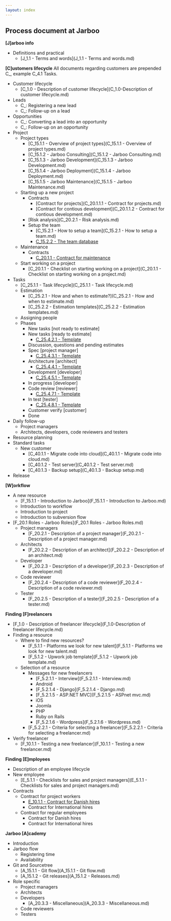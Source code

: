 ```yaml
---
layout: index
---
```


Process document at Jarboo
--------------------------

**[J]arboo info**

- Definitions and practical
     - [J_1.1 - Terms and words](J_1.1 - Terms and words.md)

**[C]ustomers lifecycle** 
All documents regarding customers are prepended C_, example C_4.1 Tasks. 

 - Customer lifecycle
	 - [C_1.0 - Description of customer lifecycle](C_1.0-Description of customer lifecycle.md)
 - Leads
	 - C_: Registering a new lead
	 - C_: Follow-up on a lead
 - Opportunities
	 - C_: Converting a lead into an opportunity 
	 - C_: Follow-up on an opportunity
 - Project
 	 - Project types
 	 	 - [C_15.1.1 - Overview of project types](C_15.1.1 - Overview of project types.md)
 	 	 - [C_15.1.2 - Jarboo Consulting](C_15.1.2 - Jarboo Consulting.md)
		 - [C_15.1.3 - Jarboo Development](C_15.1.3 - Jarboo Development.md)
		 - [C_15.1.4 - Jarboo Deployment](C_15.1.4 - Jarboo Deployment.md)
		 - [C_15.1.5 - Jarboo Maintenance](C_15.1.5 - Jarboo Maintenance.md)
	 - Starting up a new project
		 - Contracts
	     	-	[Contract for projects](C_20.1.1.1 - Contract for projects.md)
	     	-	[Contract for contious development](C_20.1.1.2 - Contract for contious development.md)
	      - [Risk analysis](C_20.2.1 - Risk analysis.md)
	      - Setup the team
	  	     - [C_15.2.1 - How to setup a team](C_15.2.1 - How to setup a team.md)
	  	     - [C_15.2.2 - The team database](https://docs.google.com/spreadsheets/d/1iMBE4RDVq6SeZAGZ268X_FbVldlyAxSb5JGh0cn6H-4/edit#gid=225165076)
     - Maintenance
		 - Contracts
	     	-	[C_20.1.1 - Contract for maintenance](https://docs.google.com/a/jarboo.com/document/d/1xRm9sxsZ8-yqSujUksJ4BLVPxPjBcZV_v8qKFcClmu8/edit?usp=sharing)
	 - Start working on a project
	  	 - [C_20.1.1 - Checklist on starting working on a project](C_20.1.1 - Checklist on starting working on a project.md)
 - Tasks
	 - [C_25.1.1 - Task lifecycle](C_25.1.1 - Task lifecycle.md)
	 - Estimation
	 	- [C_25.2.1 - How and when to estimate?](C_25.2.1 - How and when to estimate.md)
	 	- [C_25.2.2 - Estimation templates](C_25.2.2 - Estimation templates.md)
	 - Assigning people
	 - Phases
	 	- New tasks [not ready to estimate]
	 	- New tasks [ready to estimate]
	 		- [C_25.4.2.1 - Template](https://trello.com/c/mqQGMdiO/11-template)
	 	- Discussion, questions and pending estimates
	 	- Spec [project manager]
	 		- [C_25.4.3.1 - Template](https://trello.com/c/2puSnp95/2-template)
	 	- Architecture [architect]
	 		- [C_25.4.4.1 - Template](https://trello.com/c/nMTuK7hV/1-template)
	 	- Development [developer]
	 		- [C_25.4.5.1 - Template](https://trello.com/c/TG2szRlA/3-template)
	 	- In progress [developer]
	 	- Code review [reviewer]
	 		- [C_25.4.7.1 - Template](https://trello.com/c/UvsbU5WE/4-template)
	 	- In test [tester]
	 		- [C_25.4.8.1 - Template](https://trello.com/c/QvyoHh0N/5-template)
	 	- Customer verify [customer]
	 	- Done
 - Daily follow-up
 	  - Project managers
 	  - Architects, developers, code reviewers and testers
 - Resource planning
 - Standard tasks
 	 - New customer
 	     - [C_40.1.1 - Migrate code into cloud](C_40.1.1 - Migrate code into cloud.md)
 	     - [C_40.1.2 - Test server](C_40.1.2 - Test server.md)
 	     - [C_40.1.3 - Backup setup](C_40.1.3 - Backup setup.md)
 - Release

**[W]orkflow**
 
 - A new resource
	 - [F_15.1.1 - Introduction to Jarboo](F_15.1.1 - Introduction to Jarboo.md)
	 - Introduction to workflow
	 - Introduction to project
	 - Introduction to subversion flow
 - [F_20.1 Roles - Jarboo Roles](F_20.1 Roles - Jarboo Roles.md)
     - Project managers
         - [F_20.2.1 - Description of a project manager](F_20.2.1 - Description of a project manager.md)
     - Architects
     	- [F_20.2.2 - Description of an architect](F_20.2.2 - Description of an architect.md)
 	 - Developer
 	 	- [F_20.2.3 - Description of a developer](F_20.2.3 - Description of a developer.md)
 	 - Code reviewer
 	 	- [F_20.2.4 - Description of a code reviewer](F_20.2.4 - Description of a code reviewer.md)
	 - Tester
	 	- [F_20.2.5 - Description of a tester](F_20.2.5 - Description of a tester.md)


**Finding [F]reelancers**

 - [F_1.0 - Description of freelancer lifecycle](F_1.0-Description of freelancer lifecycle.md)
 - Finding a resource
 	- Where to find new resources?
 		- [F_5.1.1 - Platforms we look for new talent](F_5.1.1 - Platforms we look for new talent.md)
 		- [F_5.1.2 - Upwork job template](F_5.1.2 - Upwork job template.md)
 	- Selection of a resource
 		- Messages for new freelancers
 			- [F_5.2.1.1 - Interview](F_5.2.1.1 - Interview.md)
 			- Android
 			- [F_5.2.1.4 - Django](F_5.2.1.4 - Django.md)
 			- [F_5.2.1.5 - ASP.NET MVC](F_5.2.1.5 - ASPnet mvc.md)
			- iOS 
			- Joomla
			- PHP
 			- Ruby on Rails
 			- [F_5.2.1.6 - Wordpress](F_5.2.1.6 - Wordpress.md)
 		- [F_5.2.2.1 - Criteria for selecting a freelancer](F_5.2.2.1 - Criteria for selecting a freelancer.md)
 - Verify freelancer
    - [F_10.1.1 - Testing a new freelancer](F_10.1.1 - Testing a new freelancer.md)


**Finding [E]mployees**

- Description of an employee lifecycle
- New employee
	- [E_5.1.1 - Checklists for sales and project managers](E_5.1.1 - Checklists for sales and project managers.md)
- Contracts
	- Contract for project workers
		- [E_10.1.1 - Contract for Danish hires](https://docs.google.com/a/jarboo.com/document/d/1s3Z1ZG86yH89LhQuEiJuHaGbN-sfgZ-GfGQHZnUkPtw/edit?usp=sharing)
		- Contract for International hires
	- Contract for regular employees
		- Contract for Danish hires
		- Contract for International hires

**Jarboo [A]cademy**

- Introduction
- Jarboo flow
	- Registering time
	- Availability
- Git and Sourcetree
	- [A_15.1.1 - Git flow](A_15.1.1 - Git flow.md)
	- [A_15.1.2 - Git releases](A_15.1.2 - Releases.md)
- Role specific
     - Project managers
     - Architects
     - Developers
     	- [A_20.3.3 - Miscellaneous](A_20.3.3 - Miscellaneous.md)
     - Code reviewers
     - Testers

	 	